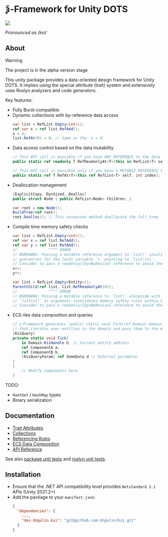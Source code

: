 # ѯ-Framework for Unity DOTS

![](Documentation~/img/logo.png)

_Pronounced as /ksi/_

## About

> [!WARNING]
> The project is in the alpha version stage

This unity package provides a data-oriented design framework for Unity DOTS.
It implies using the special attribute (trait) system
and extensively uses Roslyn analyzers and code generators.

Key features:

- Fully Burst-compatible
- Dynamic collections with by-reference data access
  ```csharp
  var list = RefList.Empty<int>();
  ref var x = ref list.RefAdd();
  x = 3;
  list.RefAt(0) = 0; // Same as the `x = 0`
  ```
- Data access control based on the data mutability
  ```csharp
  // This API call is possible if you have ANY REFERENCE to the data
  public static ref readonly T RefReadonlyAt<T>(this in RefList<T> self, int index);

  // This API call is possible only if you have a MUTABLE REFERENCE to the data
  public static ref T RefAt<T>(this ref RefList<T> self, int index);
  ```
- Deallocation management
  ```csharp
  [ExplicitCopy, DynSized, Dealloc]
  public struct Node { public RefList<Node> Children; }

  var root = new Node();
  BuildTree(ref root);
  root.Dealloc(); // This extension method deallocate the full tree
  ```
- Compile time memory safety checks
  ```csharp
  var list = RefList.Empty<int>();
  ref var x = ref list.RefAdd();
  ref var y = ref list.RefAdd();
  //              ^^^^ ERROR
  // BORROW03: Passing a mutable reference argument to `list!` invalidates memory safety
  // guaranties for the local variable `x` pointing to `list![n]`.
  // Consider to pass a readonly/[DynNoResize] reference to avoid the problem
  x++;
  y++;
  ```
  ```csharp
  var list = RefList.Empty<Entity>();
  ParentChild(ref list, list.RefReadonlyAt(0));
  //              ^^^^ ERROR
  // BORROW04: Passing a mutable reference to `list!` alongside with a reference to
  // `list[n]!` as arguments invalidates memory safety rules within the calling method.
  // Consider to pass a readonly/[DynNoResize] reference to avoid the problem
  ```
- ECS-like data composition and queries
  ```csharp
  // ѯ-Framework generates `public static void Tick(ref Domain domain, ref SomeData d)`
  // that iterates over entities in the domain and pass them to the method below
  [KsiQuery]
  private static void Tick(
      in Domain.KsiHandle h, // Current entity address
      ref ComponentA a,
      ref ComponentB b,
      [KsiQueryParam] ref SomeData d // External parameter
  )
  {
      // Modify components here
  }
  ```

TODO:
- `HashSet` / `HashMap` types
- Binary serialization

## Documentation

- [Trait Attributes](Documentation~/traits.md)
- [Collections](Documentation~/collections.md)
- [Referencing Rules](Documentation~/borrow-checker-at-home.md)
- [ECS Data Composition](Documentation~/ecs.md)
- [API Reference](Documentation~/api/index.g.md)

See also [package unit tests](Tests) and [roslyn unit tests](Roslyn~/Ksi.Roslyn.Tests).

## Installation

- Ensure that the .NET API compatibility level provides `Netstandard 2.1` APIs (Unity 2021.2+)
- Add the package to your `manifest.json`:
    ```json
    {
      "dependencies": {
        ...,
        "dev.dngulin.ksi": "git@github.com:dngulin/ksi.git"
      }
    }
    ```